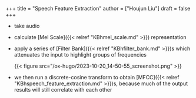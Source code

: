 +++
title = "Speech Feature Extraction"
author = ["Houjun Liu"]
draft = false
+++

-   take audio
-   calculate [Mel Scale]({{< relref "KBhmel_scale.md" >}}) representation
-   apply a series of [Filter Bank]({{< relref "KBhfilter_bank.md" >}})s which attenuates the input to highlight groups of frequencies

    {{< figure src="/ox-hugo/2023-10-20_14-50-55_screenshot.png" >}}

-   we then run a discrete-cosine transform to obtain [MFCC]({{< relref "KBhspeech_feature_extraction.md" >}})s, because much of the output results will still correlate with each other
